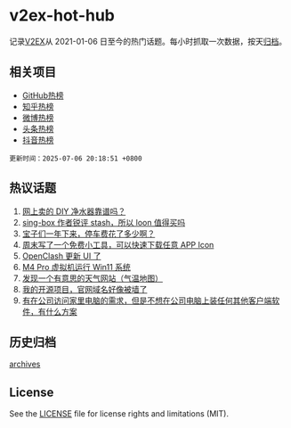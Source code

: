 # v2ex-hot-hub

 记录[V2EX](https://www.v2ex.com/)从 2021-01-06 日至今的热门话题。每小时抓取一次数据，按天[归档](archives)。
 
 ## 相关项目

- [GitHub热榜](https://github.com/lonnyzhang423/github-hot-hub)
- [知乎热榜](https://github.com/lonnyzhang423/zhihu-hot-hub)
- [微博热榜](https://github.com/lonnyzhang423/weibo-hot-hub)
- [头条热榜](https://github.com/lonnyzhang423/toutiao-hot-hub)
- [抖音热榜](https://github.com/lonnyzhang423/douyin-hot-hub)


 `更新时间：2025-07-06 20:18:51 +0800`

## 热议话题

1. [网上卖的 DIY 净水器靠谱吗？](https://www.v2ex.com/t/1143286)
1. [sing-box 作者锐评 stash，所以 loon 值得买吗](https://www.v2ex.com/t/1143297)
1. [宝子们一年下来，停车费花了多少啊？](https://www.v2ex.com/t/1143257)
1. [周末写了一个免费小工具，可以快速下载任意 APP Icon](https://www.v2ex.com/t/1143287)
1. [OpenClash 更新 UI 了](https://www.v2ex.com/t/1143277)
1. [M4 Pro 虚拟机运行 Win11 系统](https://www.v2ex.com/t/1143284)
1. [发现一个有意思的天气网站（气温地图）](https://www.v2ex.com/t/1143299)
1. [我的开源项目，官网域名好像被墙了](https://www.v2ex.com/t/1143322)
1. [有在公司访问家里电脑的需求，但是不想在公司电脑上装任何其他客户端软件，有什么方案](https://www.v2ex.com/t/1143242)

## 历史归档

[archives](archives)

## License

See the [LICENSE](LICENSE) file for license rights and limitations (MIT).
